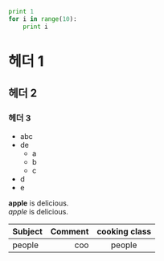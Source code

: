 ~~~python
print 1
for i in range(10):
	print i
~~~

# 헤더 1
## 헤더 2
### 헤더 3

* abc
* de
	* a
	* b
	* c
* d
* e

**apple** is delicious.  
*apple* is delicious.


Subject|Comment|cooking class
:------|------:|:-----:
people |coo    |people

